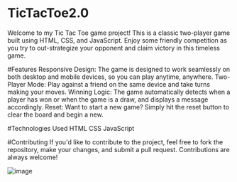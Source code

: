 # TicTacToe2.0
Welcome to my Tic Tac Toe game project! This is a classic two-player game built using HTML, CSS, and JavaScript. 
Enjoy some friendly competition as you try to out-strategize your opponent and claim victory in this timeless game.

#Features
Responsive Design: The game is designed to work seamlessly on both desktop and mobile devices, so you can play anytime, anywhere.
Two-Player Mode: Play against a friend on the same device and take turns making your moves.
Winning Logic: The game automatically detects when a player has won or when the game is a draw, and displays a message accordingly.
Reset: Want to start a new game? Simply hit the reset button to clear the board and begin a new.

#Technologies Used
HTML
CSS
JavaScript

#Contributing
If you'd like to contribute to the project, feel free to fork the repository, make your changes, and submit a pull request. 
Contributions are always welcome!

![image](https://github.com/nazia3310/TicTacToe2.0/assets/114797471/1a4eace1-7904-428c-b6b4-845d98248b78)
